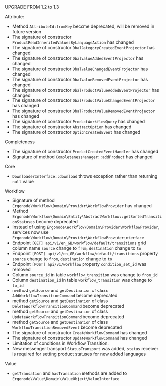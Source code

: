 UPGRADE FROM 1.2 to 1.3

Attribute:
* Method `AttributeId:fromKey` become deprecated, will be removed in future version
* The signature of constructor `ProductReadInheritedValuesByLanguageAction` has changed
* The signature of constructor `DbalCategoryCreatedEventProjector` has changed
* The signature of constructor `DbalValueAddedEventProjector` has changed
* The signature of constructor `DbalValueChangedEventProjector` has changed 
* The signature of constructor `DbalValueRemovedEventProjector` has changed
* The signature of constructor `DbalProductValueAddedEventProjector` has changed
* The signature of constructor `DbalProductValueChangedEventProjector` has changed
* The signature of constructor `DbalProductValueRemovedEventProjector` has changed
* The signature of constructor `ProductWorkflowQuery` has changed
* The signature of constructor `AbstractOption` has changed
* The signature of constructor `OptionCreatedEvent` has changed
 
Completeness
* The signature of constructor `ProductCreatedEventHandler` has changed
* Signature of method `CompletenessManager::addProduct` has changed

Core
* `DownloaderInterface::download` throws exception rather than returning `null` value

Workflow 
* Signature of method `Ergonode\Workflow\Domain\Provider\WorkflowProvider` has changed 
* Method `Ergonode\Workflow\Domain\Entity\AbstractWorkflow::getSortedTransitionStatuses` become deprecated
* Instead of using `Ergonode\Workflow\Domain\Provider\WorkflowProvider`, services now use `Ergonode\Workflow\Domain\Provider\WorkflowProviderinterface`
* Endpoint `[GET] api/v1/en_GB/workflow/default/transitions` grid column name `source` change to `from`, `destination` change to `to`
* Endpoint `[POST] api/v1/en_GB/workflow/default/transitions` property `source` change to `from`, `destination` change to `to`
* Endpoint `[POST] api/v1/workflow` property `condition_set_id` was removed
* Column `source_id` in table `workflow_transition` was change to `from_id`
* Column `destination_id` in table `workflow_transition` was change to `to_id`
* method `getSource` and `getDestination` of class `AddWorkflowTransitionCommand` become deprecated
* method `getSource` and `getDestination` of class `DeleteWorkflowTransitionCommand` become deprecated
* method `getSource` and `getDestination` of class `UpdateWorkflowTransitionCommand` become deprecated
* method `getSource` and `getDestination` of class `WorkflowTransitionRemovedEvent` become deprecated
* The signature of constructor `CreateWorkflowCommand` has changed
* The signature of constructor `UpdateWorkflowCommand` has changed
* Limitation of conditions in Workflow Transition.
* New messenger transport `StatusTransport` was added, `status` receiver is required for setting product statuses for new added languages

Value
* `getTransation` and `hasTransation` methods are added to `Ergonode\Value\Domain\ValueObject\ValueInterface`

